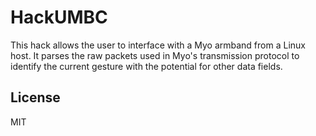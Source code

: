 HackUMBC
=========

This hack allows the user to interface with a Myo armband from a Linux host.
It parses the raw packets used in Myo's transmission protocol to identify the 
current gesture with the potential for other data fields.

## License
MIT

